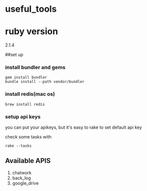 # useful_tools

# ruby version
2.1.4

##set up

### install bundler and gems
```
gem install bundler
bundle install --path vendor/bundler
```

### install redis(mac os)

```
brew install redis
```

### setup api keys
you can put your apikeys, but it's easy to rake to set default api key

check some tasks with

```
rake --tasks
```

## Available APIS
1. chatwork
2. back_log
3. google_drive
